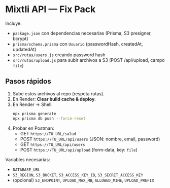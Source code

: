 # Mixtli API — Fix Pack

Incluye:
- `package.json` con dependencias necesarias (Prisma, S3 presigner, bcrypt)
- `prisma/schema.prisma` con `Usuario` (passwordHash, createdAt, updatedAt)
- `src/rutas/users.js` creando password hash
- `src/rutas/upload.js` para subir archivos a S3 (POST /api/upload, campo `file`)

## Pasos rápidos

1. Sube estos archivos al repo (respeta rutas).
2. En Render: **Clear build cache & deploy**.
3. En Render → Shell:
   ```bash
   npx prisma generate
   npx prisma db push --force-reset
   ```
4. Probar en Postman:
   - GET `https://TU_URL/salud`
   - POST `https://TU_URL/api/users` (JSON: nombre, email, password)
   - GET `https://TU_URL/api/users`
   - POST `https://TU_URL/api/upload` (form-data, key: `file`)

Variables necesarias:
- `DATABASE_URL`
- `S3_REGION`, `S3_BUCKET`, `S3_ACCESS_KEY_ID`, `S3_SECRET_ACCESS_KEY`
- (opcional) `S3_ENDPOINT`, `UPLOAD_MAX_MB`, `ALLOWED_MIME`, `UPLOAD_PREFIX`
